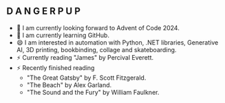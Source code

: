 ## D A N G E R  P U P

- 🔭 I am currently looking forward to Advent of Code 2024.
- 🌱 I am currently learning GitHub.
- 😄 I am interested in automation with Python, .NET libraries, Generative AI, 3D printing, bookbinding, collage and skateboarding.
- ⚡ Currently reading "James" by Percival Everett.
- ⚡ Recently finished reading
    - "The Great Gatsby" by F. Scott Fitzgerald.
    - "The Beach" by Alex Garland.
    - "The Sound and the Fury" by William Faulkner.

<!--
**DangerPup/DangerPup** is a ✨ _special_ ✨ repository because its `README.md` (this file) appears on your GitHub profile.

Here are some ideas to get you started:

- 🔭 I’m currently working on ...
- 🌱 I’m currently learning ...
- 👯 I’m looking to collaborate on ...
- 🤔 I’m looking for help with ...
- 💬 Ask me about ...
- 📫 How to reach me: ...
- 😄 Pronouns: ...
- ⚡ Fun fact: ...
-->
